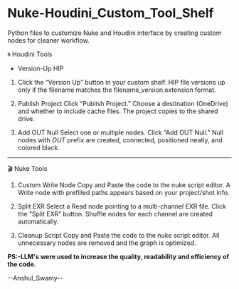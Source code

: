# Nuke-Houdini_Custom_Tool_Shelf
Python files to customize Nuke and Houdini interface by creating custom nodes for cleaner workflow.

🌀 Houdini Tools
- Version-Up HIP

1) Click the “Version Up” button in your custom shelf.
HIP file versions up only if the filename matches the filename_version.extension format.

2) Publish Project
Click “Publish Project.”
Choose a destination (OneDrive) and whether to include cache files.
The project copies to the shared drive.

3) Add OUT Null
Select one or multiple nodes.
Click “Add OUT Null.”
Null nodes with _OUT_ prefix are created, connected, positioned neatly, and colored black.
-----------------------------------------------------

🎬 Nuke Tools
1) Custom Write Node
 Copy and Paste the code to the nuke script editor.
A Write node with prefilled paths appears based on your project/shot info.

2) Split EXR
Select a Read node pointing to a multi-channel EXR file.
Click the “Split EXR” button.
Shuffle nodes for each channel are created automatically.

3) Cleanup Script
 Copy and Paste the code to the nuke script editor.
All unnecessary nodes are removed and the graph is optimized.

 **PS:-LLM's were used to increase the quality, readability and efficiency of the code.**

--Anshul_Swamy--
